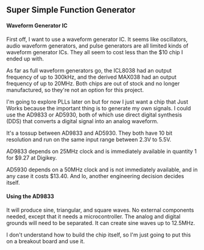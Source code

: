 ## Super Simple Function Generator

#### Waveform Generator IC

First off, I want to use a waveform generator IC. It seems like oscillators, audio waveform generators, and pulse generators are all limited kinds of waveform generator ICs. They all seem to cost less than the $10 chip I ended up with.

As far as full waveform generators go, the ICL8038 had an output frequency of up to 300kHz, and the derived MAX038 had an output frequency of up to 20MHz. Both chips are out of stock and no longer manufactured, so they're not an option for this project. 

I'm going to explore PLLs later on but for now I just want a chip that Just Works because the important thing is to generate my own signals. I could use the AD9833 or AD5930, both of which use direct digital synthesis (DDS) that converts a digital signal into an analog waveform.  

It's a tossup between AD9833 and AD5930. They both have 10 bit resolution and run on the same input range between 2.3V to 5.5V. 

AD9833 depends on 25MHz clock and is immediately available in quantity 1 for $9.27 at Digikey. 

AD5930 depends on a 50MHz clock and is not immediately available, and in any case it costs $13.40. And lo, another engineering decision decides itself. 

#### Using the AD9833 

It will produce sine, triangular, and square waves. No external components needed, except that it needs a microcontroller. The analog and digital grounds will need to be separated. It can create sine waves up to 12.5MHz. 

I don't understand how to build the chip itself, so I'm just going to put this on a breakout board and use it. 
